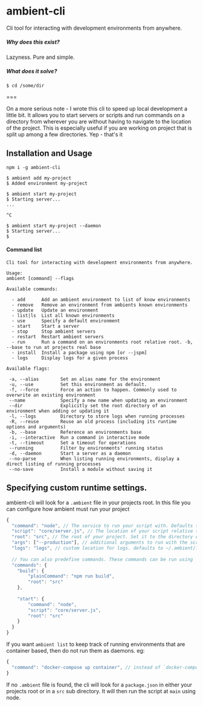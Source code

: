# ambient-cli

Cli tool for interacting with development environments from anywhere.

##### Why does this exist?

Lazyness. Pure and simple.

##### What does it solve?

`$ cd /some/dir`

===

On a more serious note - I wrote this cli to speed up local development a little bit. It allows you to start servers or scripts and run commands
on a directory from wherever you are without having to navigate to the location of the project. This is especially useful if you are working on project 
that is split up among a few directories. Yep - that's it

## Installation and Usage

`npm i -g ambient-cli`

```
$ ambient add my-project
$ Added environment my-project

$ ambient start my-project
$ Starting server...
...

^C

$ ambient start my-project --daemon
$ Starting server...
$ 
```

#### Command list

```
Cli tool for interacting with development environments from anywhere.

Usage:
ambient [command] --flags

Available commands:

  - add      Add an ambient environment to list of know environments
  - remove   Remove an environment from ambients known environments
  - update   Update an environment
  - list|ls  List all known environments
  - use      Specify a default environment
  - start    Start a server
  - stop     Stop ambient servers
  - restart  Restart ambient servers
  - run      Run a command on an environments root relative root. -b, --base to run at projects real base
  - install  Install a package using npm [or --jspm]
  - logs     Display logs for a given process

Available flags:

 -a, --alias        Set an alias name for the environment
 -u, --use          Set this environment as default.
 -f, --force        Force an action to happen. Commonly used to overwrite an existing environment
 --name             Specify a new name when updating an environment
 --dir              Explicitly set the root directory of an environment when adding or updating it
 -l, --logs         Directory to store logs when running processes
 -R, --reuse        Reuse an old process (including its runtime options and arguments)
 -b, --base         Reference an environments base
 -i, --interactive  Run a command in interactive mode
 -t, --timeout      Set a timeout for operations
 --running          Filter by environments' running status
 -d, --daemon       Start a server as a daemon
 --no-parse         When listing running environments, display a direct listing of running processes
 --no-save          Install a module without saving it
```

## Specifying custom runtime settings.

ambient-cli will look for a `.ambient` file in your projects root. In this file you can configure how ambient must run your project

```javascript
{
  "command": "node", // The service to run your script with. Defaults to node
  "script": "core/server.js", // The location of your script relative to root
  "root": "src", // The root of your project. Set it to the directory of your node_modules if using node.
  "args": ["--production"], // additional arguments to run with the script
  "logs": "logs", // custom location for logs. defaults to ~/.ambient/logs
  
  // You can also predefine commands. These commands can be run using `ambient run build` or `ambient run start`
  "commands": {
    "build": {
        "plainCommand": "npm run build",
        "root": "src"
    },
    
    "start": {
        "command": "node",
        "script": "core/server.js",
        "root": "src"
    }
  }
}
```

If you want `ambient list` to keep track of running environments that are container based, then do not run them as daemons. eg:

```javascript
{
  "command": "docker-compose up container", // instead of `docker-compose up -d container`
}
```

If no `.ambient` file is found, the cli will look for a `package.json` in either your projects root or in a `src` sub directory. It will then run the script at `main` using node.
